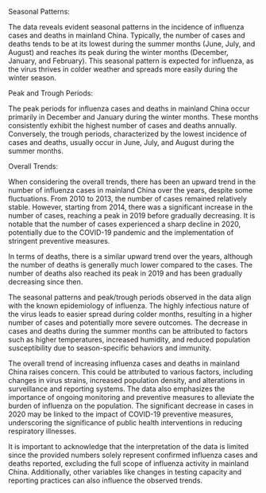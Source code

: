 Seasonal Patterns:

The data reveals evident seasonal patterns in the incidence of influenza cases and deaths in mainland China. Typically, the number of cases and deaths tends to be at its lowest during the summer months (June, July, and August) and reaches its peak during the winter months (December, January, and February). This seasonal pattern is expected for influenza, as the virus thrives in colder weather and spreads more easily during the winter season.

Peak and Trough Periods:

The peak periods for influenza cases and deaths in mainland China occur primarily in December and January during the winter months. These months consistently exhibit the highest number of cases and deaths annually. Conversely, the trough periods, characterized by the lowest incidence of cases and deaths, usually occur in June, July, and August during the summer months.

Overall Trends:

When considering the overall trends, there has been an upward trend in the number of influenza cases in mainland China over the years, despite some fluctuations. From 2010 to 2013, the number of cases remained relatively stable. However, starting from 2014, there was a significant increase in the number of cases, reaching a peak in 2019 before gradually decreasing. It is notable that the number of cases experienced a sharp decline in 2020, potentially due to the COVID-19 pandemic and the implementation of stringent preventive measures.

In terms of deaths, there is a similar upward trend over the years, although the number of deaths is generally much lower compared to the cases. The number of deaths also reached its peak in 2019 and has been gradually decreasing since then.

The seasonal patterns and peak/trough periods observed in the data align with the known epidemiology of influenza. The highly infectious nature of the virus leads to easier spread during colder months, resulting in a higher number of cases and potentially more severe outcomes. The decrease in cases and deaths during the summer months can be attributed to factors such as higher temperatures, increased humidity, and reduced population susceptibility due to season-specific behaviors and immunity.

The overall trend of increasing influenza cases and deaths in mainland China raises concern. This could be attributed to various factors, including changes in virus strains, increased population density, and alterations in surveillance and reporting systems. The data also emphasizes the importance of ongoing monitoring and preventive measures to alleviate the burden of influenza on the population. The significant decrease in cases in 2020 may be linked to the impact of COVID-19 preventive measures, underscoring the significance of public health interventions in reducing respiratory illnesses.

It is important to acknowledge that the interpretation of the data is limited since the provided numbers solely represent confirmed influenza cases and deaths reported, excluding the full scope of influenza activity in mainland China. Additionally, other variables like changes in testing capacity and reporting practices can also influence the observed trends.